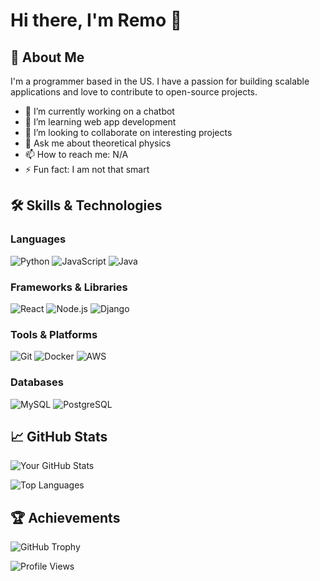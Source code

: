 # Hi there, I'm Remo 👋

## 🚀 About Me

I'm a programmer based in the US. I have a passion for building scalable applications and love to contribute to open-source projects.

- 🔭 I’m currently working on a chatbot
- 🌱 I’m learning web app development
- 👯 I’m looking to collaborate on interesting projects
- 💬 Ask me about theoretical physics
- 📫 How to reach me: N/A
- ⚡ Fun fact: I am not that smart

## 🛠️ Skills & Technologies

### Languages
![Python](https://img.shields.io/badge/Python-3776AB?style=for-the-badge&logo=python&logoColor=white)
![JavaScript](https://img.shields.io/badge/JavaScript-F7DF1E?style=for-the-badge&logo=javascript&logoColor=black)
![Java](https://img.shields.io/badge/Java-007396?style=for-the-badge&logo=java&logoColor=white)

### Frameworks & Libraries
![React](https://img.shields.io/badge/React-61DAFB?style=for-the-badge&logo=react&logoColor=black)
![Node.js](https://img.shields.io/badge/Node.js-339933?style=for-the-badge&logo=node-dot-js&logoColor=white)
![Django](https://img.shields.io/badge/Django-092E20?style=for-the-badge&logo=django&logoColor=white)

### Tools & Platforms
![Git](https://img.shields.io/badge/Git-F05032?style=for-the-badge&logo=git&logoColor=white)
![Docker](https://img.shields.io/badge/Docker-2496ED?style=for-the-badge&logo=docker&logoColor=white)
![AWS](https://img.shields.io/badge/AWS-232F3E?style=for-the-badge&logo=amazon-aws&logoColor=white)

### Databases
![MySQL](https://img.shields.io/badge/MySQL-4479A1?style=for-the-badge&logo=mysql&logoColor=white)
![PostgreSQL](https://img.shields.io/badge/PostgreSQL-336791?style=for-the-badge&logo=postgresql&logoColor=white)

## 📈 GitHub Stats

![Your GitHub Stats](https://github-readme-stats.vercel.app/api?username=Remo-5555&show_icons=true&theme=radical)

![Top Languages](https://github-readme-stats.vercel.app/api/top-langs/?username=Remo-5555&layout=compact&theme=radical)

## 🏆 Achievements

![GitHub Trophy](https://github-profile-trophy.vercel.app/?username=Remo-5555&theme=radical)
<!--
## 📫 Connect with Me

[![LinkedIn](https://img.shields.io/badge/LinkedIn-0A66C2?style=for-the-badge&logo=linkedin&logoColor=white)](https://www.linkedin.com/in/your-linkedin/)
[![Twitter](https://img.shields.io/badge/Twitter-1DA1F2?style=for-the-badge&logo=twitter&logoColor=white)](https://twitter.com/your-twitter)
[![Email](https://img.shields.io/badge/Email-D14836?style=for-the-badge&logo=gmail&logoColor=white)](mailto:your.email@example.com)

## 🔗 Useful Links

- [Portfolio](https://your-portfolio.com)
- [Blog](https://your-blog.com)
- [Resume](https://your-resume.com)

-->

![Profile Views](https://komarev.com/ghpvc/?username=Remo-5555&color=blue)
